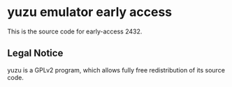 yuzu emulator early access
=============

This is the source code for early-access 2432.

## Legal Notice

yuzu is a GPLv2 program, which allows fully free redistribution of its source code.